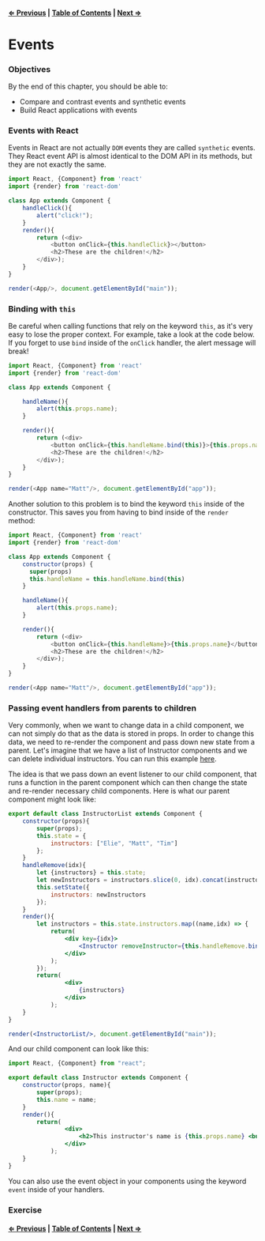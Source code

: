 #### [⇐ Previous](./05-props_state.md) | [Table of Contents](./../readme.md) | [Next ⇒](./07-refs_forms.md)

# Events

### Objectives

By the end of this chapter, you should be able to:

- Compare and contrast events and synthetic events
- Build React applications with events

### Events with React

Events in React are not actually `DOM` events they are called `synthetic` events. They React event API is almost identical to the DOM API in its methods, but they are not exactly the same.

```js
import React, {Component} from 'react'
import {render} from 'react-dom'

class App extends Component {
    handleClick(){
        alert("click!");
    }
    render(){
        return (<div>
            <button onClick={this.handleClick}></button>
            <h2>These are the children!</h2>
        </div>);
    }
}

render(<App/>, document.getElementById("main"));
```

### Binding with `this`

Be careful when calling functions that rely on the keyword `this`, as it's very easy to lose the proper context. For example, take a look at the code below. If you forget to use `bind` inside of the `onClick` handler, the alert message will break!

```js
import React, {Component} from 'react'
import {render} from 'react-dom'

class App extends Component {

    handleName(){
        alert(this.props.name);
    }

    render(){
        return (<div>
            <button onClick={this.handleName.bind(this)}>{this.props.name}</button>
            <h2>These are the children!</h2>
        </div>);
    }
}

render(<App name="Matt"/>, document.getElementById("app"));
```

Another solution to this problem is to bind the keyword `this` inside of the constructor. This saves you from having to bind inside of the `render` method:

```js
import React, {Component} from 'react'
import {render} from 'react-dom'

class App extends Component {
    constructor(props) {
      super(props)
      this.handleName = this.handleName.bind(this)
    }

    handleName(){
        alert(this.props.name);
    }

    render(){
        return (<div>
            <button onClick={this.handleName}>{this.props.name}</button>
            <h2>These are the children!</h2>
        </div>);
    }
}

render(<App name="Matt"/>, document.getElementById("app"));
```

### Passing event handlers from parents to children

Very commonly, when we want to change data in a child component, we can not simply do that as the data is stored in props. In order to change this data, we need to re-render the component and pass down new state from a parent. Let's imagine that we have a list of Instructor components and we can delete individual instructors. You can run this example [here](./examples/events).

The idea is that we pass down an event listener to our child component, that runs a function in the parent component which can then change the state and re-render necessary child components. Here is what our parent component might look like:

```jsx
export default class InstructorList extends Component {
    constructor(props){
        super(props);
        this.state = {
            instructors: ["Elie", "Matt", "Tim"]
        };
    }
    handleRemove(idx){
        let {instructors} = this.state;
        let newInstructors = instructors.slice(0, idx).concat(instructors.slice(idx+1));
        this.setState({
            instructors: newInstructors
        });
    }
    render(){
        let instructors = this.state.instructors.map((name,idx) => {
            return(
                <div key={idx}>
                    <Instructor removeInstructor={this.handleRemove.bind(this,idx)} name={name}></Instructor>
                </div>
            );
        });
        return(
                <div>
                    {instructors}
                </div>
            );
    }
}

render(<InstructorList/>, document.getElementById("main"));
```

And our child component can look like this:

```jsx
import React, {Component} from "react";

export default class Instructor extends Component {
    constructor(props, name){
        super(props);
        this.name = name;
    }
    render(){
        return(
                <div>
                    <h2>This instructor's name is {this.props.name} <button onClick={this.props.removeInstructor}>X</button></h2>
                </div>
            );
    }
}
```

You can also use the event object in your components using the keyword `event` inside of your handlers.  

### Exercise

#### [⇐ Previous](./05-props_state.md) | [Table of Contents](./../readme.md) | [Next ⇒](./07-refs_forms.md)
